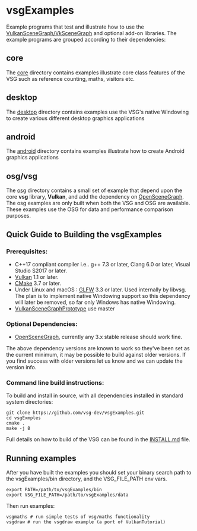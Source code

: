 # vsgExamples
Example programs that test and illustrate how to use the [VulkanSceneGraph/VkSceneGraph](https://github.com/vsg-dev/VulkanSceneGraphPrototype/) and optional add-on libraries. The example programs are grouped according to their dependencies:

## core
The [core](core/) directory contains examples illustrate core class features of the VSG such as reference counting, maths, visitors etc.

## desktop
The [desktop](desktop/) directory contains examples use the VSG's native Windowing to create various different desktop graphics applications

## android
The [android](android/) directory contains examples illustrate how to create Android graphics applications

## osg/vsg
The [osg](osg/) directory contains a small set of example that depend upon the core **vsg** library, **Vulkan**, and add the dependency on [OpenSceneGraph](https://github.com/openscenegraph/OpenSceneGraph/). The osg examples are only built when both the VSG and OSG are available.  These examples use the OSG for data and performance comparison purposes.

## Quick Guide to Building the vsgExamples

### Prerequisites:
* C++17 compliant compiler i.e.. g++ 7.3 or later, Clang 6.0 or later, Visual Studio S2017 or later.
* [Vulkan](https://vulkan.lunarg.com/) 1.1 or later.
* [CMake](https://www.cmake.org) 3.7 or later.
* Under Linux and macOS : [GLFW](https://www.glfw.org)  3.3 or later.  Used internally by libvsg. The plan is to implement native Windowing support so this dependency will later be removed, so far only Windows has native Windowing.
* [VulkanSceneGraphPrototype](https://github.com/vsg-dev/VulkanSceneGraphPrototype/) use master

### Optional Dependencies:
* [OpenSceneGraph](https://github.com/openscenegraph/OpenSceneGraph/), currently any 3.x stable release should work fine.

The above dependency versions are known to work so they've been set as the current minimum, it may be possible to build against older versions.  If you find success with older versions let us know and we can update the version info.

### Command line build instructions:
To build and install in source, with all dependencies installed in standard system directories:

    git clone https://github.com/vsg-dev/vsgExamples.git
    cd vsgExmples
    cmake .
    make -j 8

Full details on how to build of the VSG can be found in the [INSTALL.md](INSTALL.md) file.

## Running examples

After you have built the examples you should set your binary search path to the vsgExamples/bin directory, and the VSG_FILE_PATH env vars.

	export PATH=/path/to/vsgExamples/bin
	export VSG_FILE_PATH=/path/to/vsgExamples/data

Then run examples:

	vsgmaths # run simple tests of vsg/maths functionality
	vsgdraw # run the vsgdraw example (a port of VulkanTutorial)
